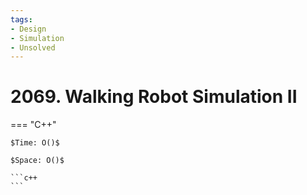 ```yaml
---
tags:
- Design
- Simulation
- Unsolved
---
```



# 2069. Walking Robot Simulation II

=== "C++"

    $Time: O()$

    $Space: O()$

    ```c++
    ```